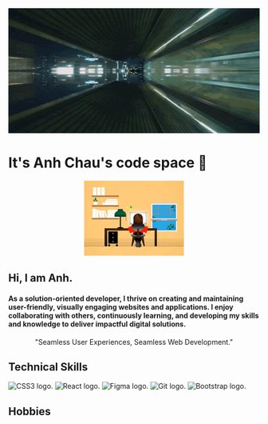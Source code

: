 <div id="header" align="center">
  <img src="1AZo.gif" width="1200" height="250"/>
</div>

# It's Anh Chau's code space 👋
<div id="sticker" align="center">
  <img src="JXA0.gif" width="200"/>
</div>

## Hi, I am Anh.
#### As a solution-oriented developer, I thrive on creating and maintaining user-friendly, visually engaging websites and applications. I enjoy collaborating with others, continuously learning, and developing my skills and knowledge to deliver impactful digital solutions.

<div id="slogan" align="center" fontweight="bold" fontsize="36">
  <p>"Seamless User Experiences, Seamless Web Development."</p>
</div>

## Technical Skills
 <picture>
<img alt="CSS3 logo." src="https://global.discourse-cdn.com/sitepoint/original/3X/b/5/b59a78e2ed76c705f3c0dcb300f3f222aefdcd99.png" width='225px' height='100px' >
 </picture>
 <picture>
<img alt="React logo." src="https://www.pngitem.com/pimgs/m/664-6644509_icon-react-js-logo-hd-png-download.png" width='100px' height='100px' >
 </picture>
  <picture>
<img alt="Figma logo." src="https://encrypted-tbn0.gstatic.com/images?q=tbn:ANd9GcREkO21faiYE7-PH9fk1GwjjMnNiQQ5U3JdzvVZ-6vjBBeWRaxslFU_3yO73G0ShIbUBr4&usqp=CAU" width='100px' height='100px' >
 </picture>
 <picture>
<img alt="Git logo." src="https://git-scm.com/images/logos/downloads/Git-Icon-1788C.png" width='80px' height='80px'  >
</picture>
  <picture>
<img alt="Bootstrap logo." src="https://upload.wikimedia.org/wikipedia/commons/thumb/b/b2/Bootstrap_logo.svg/1280px-Bootstrap_logo.svg.png" width='70px' height='70px'  >
 </picture>
 
## Hobbies
 
<!--
**anh-8922/anh-8922** is a ✨ _special_ ✨ repository because its `README.md` (this file) appears on your GitHub profile.

Here are some ideas to get you started:

- 🔭 I’m currently working on ...
- 🌱 I’m currently learning ...
- 👯 I’m looking to collaborate on ...
- 🤔 I’m looking for help with ...
- 💬 Ask me about ...
- 📫 How to reach me: ...
- 😄 Pronouns: ...
- ⚡ Fun fact: ...
-->
